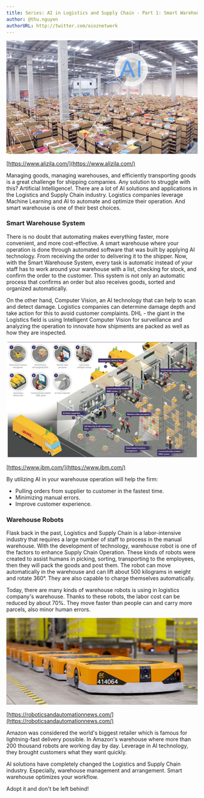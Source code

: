 ```yaml
---
title: Series: AI in Logistics and Supply Chain - Part 1: Smart Warehouse
author: @thu.nguyen
authorURL: http://twitter.com/aioznetwork
---
```


![assets/2021-07-30-smart-warehouse/Screen-Shot-2018-05-31-at-2.04.27-PM.png](assets/2021-07-30-smart-warehouse/Screen-Shot-2018-05-31-at-2.04.27-PM.png)

[https://www.alizila.com/](https://www.alizila.com/)

Managing goods, managing warehouses,  and efficiently transporting goods is a great challenge for shipping companies. Any solution to struggle with this? Artificial Intelligence!. There are a lot of AI solutions and applications in the Logistics and Supply Chain industry. Logistics companies leverage Machine Learning and AI to automate and optimize their operation. And smart warehouse is one of their best choices.

### Smart Warehouse System

There is no doubt that automating makes everything faster, more convenient, and more cost-effective. A smart warehouse where your operation is done through automated software that was built by applying AI technology. From receiving the order to delivering it to the shipper. Now, with the Smart Warehouse System, every task is automatic instead of your staff has to work around your warehouse with a list, checking for stock, and confirm the order to the customer. This system is not only an automatic process that confirms an order but also receives goods, sorted and organized automatically. 

On the other hand, Computer Vision, an AI technology that can help to scan and detect damage. Logistics companies can determine damage depth and take action for this to avoid customer complaints. DHL - the giant in the Logistics field is using Intelligent Computer Vision for surveillance and analyzing the operation to innovate how shipments are packed as well as how they are inspected.

![assets/2021-07-30-smart-warehouse/DHL-info.jpeg](assets/2021-07-30-smart-warehouse/DHL-info.jpeg)

[https://www.ibm.com/](https://www.ibm.com/)

By utilizing AI in your warehouse operation will help the firm: 

- Pulling orders from supplier to customer in the fastest time.
- Minimizing manual errors.
- Improve customer experience.

### Warehouse Robots

Flask back in the past, Logistics and Supply Chain is a labor-intensive industry that requires a large number of staff to process in the manual warehouse. With the development of technology, warehouse robot is one of the factors to enhance Supply Chain Operation. These kinds of robots were created to assist humans in picking, sorting, transporting to the employees, then they will pack the goods and post them. The robot can move automatically in the warehouse and can lift about 500 kilograms in weight and rotate 360°. They are also capable to charge themselves automatically.

Today, there are many kinds of warehouse robots is using in logistics company's warehouse. Thanks to these robots, the labor cost can be reduced by about 70%. They move faster than people can and carry more parcels, also minor human errors. 

![assets/2021-07-30-smart-warehouse/amazon-robotics-units-copy.jpeg](assets/2021-07-30-smart-warehouse/amazon-robotics-units-copy.jpeg)

[https://roboticsandautomationnews.com/](https://roboticsandautomationnews.com/)

Amazon was considered the world's biggest retailer which is famous for lightning-fast delivery possible. In Amazon's warehouse where more than 200 thousand robots are working day by day. Leverage in AI technology, they brought customers what they want quickly. 

AI solutions have completely changed the Logistics and Supply Chain industry. Especially, warehouse management and arrangement. Smart warehouse optimizes your workflow.

Adopt it and don't be left behind!
